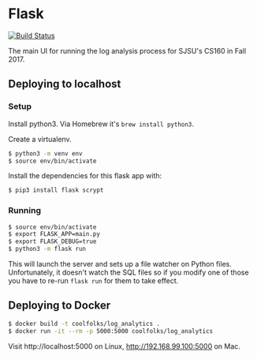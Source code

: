 # Flask

[![Build Status](https://travis-ci.org/CS160-coolFolks/flask.svg?branch=master)](https://travis-ci.org/CS160-coolFolks/flask)

The main UI for running the log analysis process for SJSU's CS160 in Fall 2017.

## Deploying to localhost

### Setup

Install python3. Via Homebrew it's `brew install python3`.

Create a virtualenv.

```sh
$ python3 -m venv env
$ source env/bin/activate
```

Install the dependencies for this flask app with:

```sh
$ pip3 install flask scrypt
```

### Running

```sh
$ source env/bin/activate
$ export FLASK_APP=main.py
$ export FLASK_DEBUG=true
$ python3 -m flask run
```

This will launch the server and sets up a file watcher on Python files.
Unfortunately, it doesn't watch the SQL files so if you modify one of those you
have to re-run `flask run` for them to take effect.

## Deploying to Docker

```sh
$ docker build -t coolfolks/log_analytics .
$ docker run -it --rm -p 5000:5000 coolfolks/log_analytics
```

Visit http://localhost:5000 on Linux, http://192.168.99.100:5000 on Mac.
